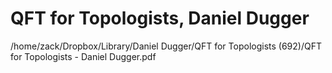 # QFT for Topologists, Daniel Dugger

/home/zack/Dropbox/Library/Daniel Dugger/QFT for Topologists (692)/QFT for Topologists - Daniel Dugger.pdf

